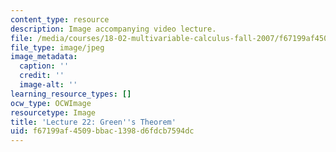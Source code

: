 ```yaml
---
content_type: resource
description: Image accompanying video lecture.
file: /media/courses/18-02-multivariable-calculus-fall-2007/f67199af4509bbac1398d6fdcb7594dc_22.jpg
file_type: image/jpeg
image_metadata:
  caption: ''
  credit: ''
  image-alt: ''
learning_resource_types: []
ocw_type: OCWImage
resourcetype: Image
title: 'Lecture 22: Green''s Theorem'
uid: f67199af-4509-bbac-1398-d6fdcb7594dc
---
```


